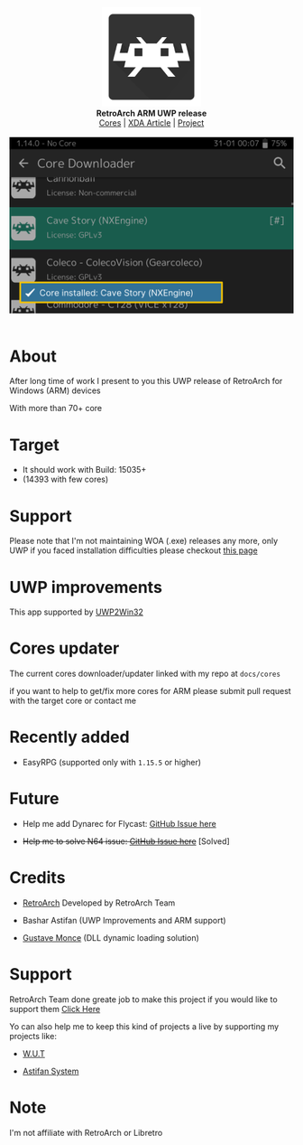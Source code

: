 <p align="center">
  <img src="assets/logo.png" width="176"><br>
  <b>RetroArch ARM UWP release</b><br/>
  <a href="./cores">Cores</a> |
  <a href="https://forum.xda-developers.com/t/retroarch-uwp-arm-release-n64-scummvm-and-more.4411251/">XDA Article</a> |
  <a href="https://github.com/libretro/RetroArch">Project</a> 
  <br/><br/>
  <img src="assets/screen.png"><br/><br/>
</p>


# About

After long time of work I present to you this UWP release of RetroArch for Windows (ARM) devices

With more than 70+ core


# Target

- It should work with Build: 15035+ 
- (14393 with few cores)

# Support

Please note that I'm not maintaining WOA (.exe) releases any more, only UWP
if you faced installation difficulties please checkout [this page](https://github.com/basharast/RetroArch-ARM/wiki/Installation)


# UWP improvements
This app supported by [UWP2Win32](https://github.com/basharast/UWP2Win32)

# Cores updater
The current cores downloader/updater linked with my repo at `docs/cores`

if you want to help to get/fix more cores for ARM please submit pull request with the target core or contact me


# Recently added
- EasyRPG (supported only with `1.15.5` or higher)


# Future

- Help me add Dynarec for Flycast: [GitHub Issue here](https://github.com/flyinghead/flycast/issues/545)

- ~~Help me to solve N64 issue: [GitHub Issue here](https://github.com/mupen64plus/mupen64plus-video-rice/issues/102)~~ [Solved]


# Credits

- <a href="https://www.retroarch.com/">RetroArch</a> Developed by RetroArch Team 


- Bashar Astifan (UWP Improvements and ARM support)

- [Gustave Monce](https://github.com/gus33000) (DLL dynamic loading solution)


# Support

RetroArch Team done greate job to make this project if you would like to support them <a href="https://www.retroarch.com/index.php?page=donate">Click Here</a>

Yo can also help me to keep this kind of projects a live by supporting my projects like:

- <a href="https://github.com/basharast/wut">W.U.T</a>

- <a href="https://github.com/basharast/AstifanSystem">Astifan System</a>


# Note

I'm not affiliate with RetroArch or Libretro
